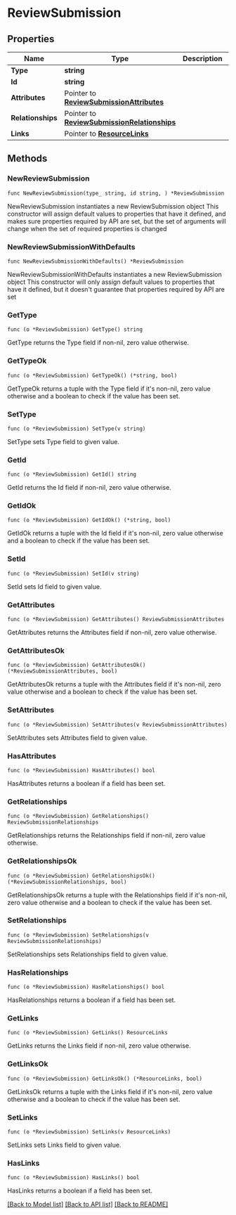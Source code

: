 # ReviewSubmission

## Properties

Name | Type | Description | Notes
------------ | ------------- | ------------- | -------------
**Type** | **string** |  | 
**Id** | **string** |  | 
**Attributes** | Pointer to [**ReviewSubmissionAttributes**](ReviewSubmissionAttributes.md) |  | [optional] 
**Relationships** | Pointer to [**ReviewSubmissionRelationships**](ReviewSubmissionRelationships.md) |  | [optional] 
**Links** | Pointer to [**ResourceLinks**](ResourceLinks.md) |  | [optional] 

## Methods

### NewReviewSubmission

`func NewReviewSubmission(type_ string, id string, ) *ReviewSubmission`

NewReviewSubmission instantiates a new ReviewSubmission object
This constructor will assign default values to properties that have it defined,
and makes sure properties required by API are set, but the set of arguments
will change when the set of required properties is changed

### NewReviewSubmissionWithDefaults

`func NewReviewSubmissionWithDefaults() *ReviewSubmission`

NewReviewSubmissionWithDefaults instantiates a new ReviewSubmission object
This constructor will only assign default values to properties that have it defined,
but it doesn't guarantee that properties required by API are set

### GetType

`func (o *ReviewSubmission) GetType() string`

GetType returns the Type field if non-nil, zero value otherwise.

### GetTypeOk

`func (o *ReviewSubmission) GetTypeOk() (*string, bool)`

GetTypeOk returns a tuple with the Type field if it's non-nil, zero value otherwise
and a boolean to check if the value has been set.

### SetType

`func (o *ReviewSubmission) SetType(v string)`

SetType sets Type field to given value.


### GetId

`func (o *ReviewSubmission) GetId() string`

GetId returns the Id field if non-nil, zero value otherwise.

### GetIdOk

`func (o *ReviewSubmission) GetIdOk() (*string, bool)`

GetIdOk returns a tuple with the Id field if it's non-nil, zero value otherwise
and a boolean to check if the value has been set.

### SetId

`func (o *ReviewSubmission) SetId(v string)`

SetId sets Id field to given value.


### GetAttributes

`func (o *ReviewSubmission) GetAttributes() ReviewSubmissionAttributes`

GetAttributes returns the Attributes field if non-nil, zero value otherwise.

### GetAttributesOk

`func (o *ReviewSubmission) GetAttributesOk() (*ReviewSubmissionAttributes, bool)`

GetAttributesOk returns a tuple with the Attributes field if it's non-nil, zero value otherwise
and a boolean to check if the value has been set.

### SetAttributes

`func (o *ReviewSubmission) SetAttributes(v ReviewSubmissionAttributes)`

SetAttributes sets Attributes field to given value.

### HasAttributes

`func (o *ReviewSubmission) HasAttributes() bool`

HasAttributes returns a boolean if a field has been set.

### GetRelationships

`func (o *ReviewSubmission) GetRelationships() ReviewSubmissionRelationships`

GetRelationships returns the Relationships field if non-nil, zero value otherwise.

### GetRelationshipsOk

`func (o *ReviewSubmission) GetRelationshipsOk() (*ReviewSubmissionRelationships, bool)`

GetRelationshipsOk returns a tuple with the Relationships field if it's non-nil, zero value otherwise
and a boolean to check if the value has been set.

### SetRelationships

`func (o *ReviewSubmission) SetRelationships(v ReviewSubmissionRelationships)`

SetRelationships sets Relationships field to given value.

### HasRelationships

`func (o *ReviewSubmission) HasRelationships() bool`

HasRelationships returns a boolean if a field has been set.

### GetLinks

`func (o *ReviewSubmission) GetLinks() ResourceLinks`

GetLinks returns the Links field if non-nil, zero value otherwise.

### GetLinksOk

`func (o *ReviewSubmission) GetLinksOk() (*ResourceLinks, bool)`

GetLinksOk returns a tuple with the Links field if it's non-nil, zero value otherwise
and a boolean to check if the value has been set.

### SetLinks

`func (o *ReviewSubmission) SetLinks(v ResourceLinks)`

SetLinks sets Links field to given value.

### HasLinks

`func (o *ReviewSubmission) HasLinks() bool`

HasLinks returns a boolean if a field has been set.


[[Back to Model list]](../README.md#documentation-for-models) [[Back to API list]](../README.md#documentation-for-api-endpoints) [[Back to README]](../README.md)


